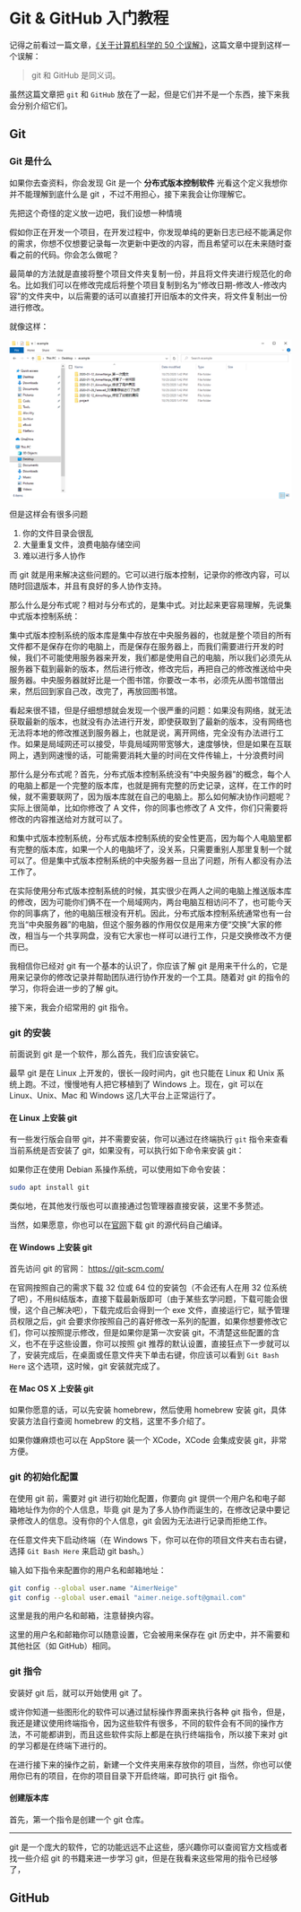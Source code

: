 # Git & GitHub 入门教程

记得之前看过一篇文章，[《关于计算机科学的 50 个误解》](http://www.ruanyifeng.com/blog/2019/11/50-cs-falsehoods.html)，这篇文章中提到这样一个误解：

> git 和 GitHub 是同义词。

虽然这篇文章把 `git` 和 `GitHub` 放在了一起，但是它们并不是一个东西，接下来我会分别介绍它们。

## Git

### Git 是什么

如果你去查资料，你会发现 Git 是一个 **分布式版本控制软件** 光看这个定义我想你并不能理解到底什么是 git ，不过不用担心，接下来我会让你理解它。

先把这个奇怪的定义放一边吧，我们设想一种情境

假如你正在开发一个项目，在开发过程中，你发现单纯的更新日志已经不能满足你的需求，你想不仅想要记录每一次更新中更改的内容，而且希望可以在未来随时查看之前的代码。你会怎么做呢？

最简单的方法就是直接将整个项目文件夹复制一份，并且将文件夹进行规范化的命名。比如我们可以在修改完成后将整个项目复制到名为“修改日期-修改人-修改内容”的文件夹中，以后需要的话可以直接打开旧版本的文件夹，将文件复制出一份进行修改。

就像这样：

![](git_01.png)

但是这样会有很多问题

1. 你的文件目录会很乱
2. 大量重复文件，浪费电脑存储空间
3. 难以进行多人协作

而 git 就是用来解决这些问题的。它可以进行版本控制，记录你的修改内容，可以随时回退版本，并且有良好的多人协作支持。

那么什么是分布式呢？相对与分布式的，是集中式。对比起来更容易理解，先说集中式版本控制系统：

集中式版本控制系统的版本库是集中存放在中央服务器的，也就是整个项目的所有文件都不是保存在你的电脑上，而是保存在服务器上，而我们需要进行开发的时候，我们不可能使用服务器来开发，我们都是使用自己的电脑，所以我们必须先从服务器下载到最新的版本，然后进行修改，修改完后，再把自己的修改推送给中央服务器。中央服务器就好比是一个图书馆，你要改一本书，必须先从图书馆借出来，然后回到家自己改，改完了，再放回图书馆。

看起来很不错，但是仔细想想就会发现一个很严重的问题：如果没有网络，就无法获取最新的版本，也就没有办法进行开发，即使获取到了最新的版本，没有网络也无法将本地的修改推送到服务器上，也就是说，离开网络，完全没有办法进行工作。如果是局域网还可以接受，毕竟局域网带宽够大，速度够快，但是如果在互联网上，遇到网速慢的话，可能需要消耗大量的时间在文件传输上，十分浪费时间

那什么是分布式呢？首先，分布式版本控制系统没有“中央服务器”的概念，每个人的电脑上都是一个完整的版本库，也就是拥有完整的历史记录，这样，在工作的时候，就不需要联网了，因为版本库就在自己的电脑上。那么如何解决协作问题呢？实际上很简单，比如你修改了 A 文件，你的同事也修改了 A 文件，你们只需要将修改的内容推送给对方就可以了。

和集中式版本控制系统，分布式版本控制系统的安全性更高，因为每个人电脑里都有完整的版本库，如果一个人的电脑坏了，没关系，只需要重别人那里复制一个就可以了。但是集中式版本控制系统的中央服务器一旦出了问题，所有人都没有办法工作了。

在实际使用分布式版本控制系统的时候，其实很少在两人之间的电脑上推送版本库的修改，因为可能你们俩不在一个局域网内，两台电脑互相访问不了，也可能今天你的同事病了，他的电脑压根没有开机。因此，分布式版本控制系统通常也有一台充当“中央服务器”的电脑，但这个服务器的作用仅仅是用来方便“交换”大家的修改，相当与一个共享网盘，没有它大家也一样可以进行工作，只是交换修改不方便而已。

我相信你已经对 git 有一个基本的认识了，你应该了解 git 是用来干什么的，它是用来记录你的修改记录并帮助团队进行协作开发的一个工具。随着对 git 的指令的学习，你将会进一步的了解 git。

接下来，我会介绍常用的 git 指令。

### git 的安装

前面说到 git 是一个软件，那么首先，我们应该安装它。

最早 git 是在 Linux 上开发的，很长一段时间内，git 也只能在 Linux 和 Unix 系统上跑。不过，慢慢地有人把它移植到了 Windows 上。现在，git 可以在 Linux、Unix、Mac 和 Windows 这几大平台上正常运行了。

#### 在 Linux 上安装 git

有一些发行版会自带 git，并不需要安装，你可以通过在终端执行 `git` 指令来查看当前系统是否安装了 git，如果没有，可以执行如下命令来安装 git：

如果你正在使用 Debian 系操作系统，可以使用如下命令安装：

```bash
sudo apt install git
```

类似地，在其他发行版也可以直接通过包管理器直接安装，这里不多赘述。

当然，如果愿意，你也可以在[官网](https://git-scm.com/)下载 git 的源代码自己编译。

#### 在 Windows 上安装 git

首先访问 git 的官网： <https://git-scm.com/>

在官网按照自己的需求下载 32 位或 64 位的安装包（不会还有人在用 32 位系统了吧），不用纠结版本，直接下载最新版即可（由于某些玄学问题，下载可能会很慢，这个自己解决吧），下载完成后会得到一个 exe 文件，直接运行它，赋予管理员权限之后，git 会要求你按照自己的喜好修改一系列的配置，如果你想要修改它们，你可以按照提示修改，但是如果你是第一次安装 git，不清楚这些配置的含义，也不在乎这些设置，你可以按照 git 推荐的默认设置，直接狂点下一步就可以了，安装完成后，在桌面或任意文件夹下单击右键，你应该可以看到 `Git Bash Here` 这个选项，这时候，git 安装就完成了。

#### 在 Mac OS X 上安装 git

如果你愿意的话，可以先安装 homebrew，然后使用 homebrew 安装 git，具体安装方法自行查阅 homebrew 的文档，这里不多介绍了。

如果你嫌麻烦也可以在 AppStore 装一个 XCode，XCode 会集成安装 git，非常方便。

### git 的初始化配置

在使用 git 前，需要对 git 进行初始化配置，你要向 git 提供一个用户名和电子邮箱地址作为你的个人信息，毕竟 git 是为了多人协作而诞生的，在修改记录中要记录修改人的信息。没有你的个人信息，git 会因为无法进行记录而拒绝工作。

在任意文件夹下启动终端（在 Windows 下，你可以在你的项目文件夹右击右键，选择 `Git Bash Here` 来启动 git bash。）

输入如下指令来配置你的用户名和邮箱地址：

```bash
git config --global user.name "AimerNeige"
git config --global user.email "aimer.neige.soft@gmail.com"
```

这里是我的用户名和邮箱，注意替换内容。

这里的用户名和邮箱你可以随意设置，它会被用来保存在 git 历史中，并不需要和其他社区（如 GitHub）相同。

<!-- #### 代理配置

如果你不明白我在说什么，可以跳过这一部分。

如果你有代理服务器，可以通过以下的指令来配置：

```bash
git config --global http.proxy http://127.0.0.1:1080
git config --global https.proxy https://127.0.0.1:1080
```

注意将之后的链接修改为你代理软件暴露的端口，这里设置的是全局代理，如果需要配置仅GitHub代理请自行查阅资料。 -->

### git 指令

安装好 git 后，就可以开始使用 git 了。

或许你知道一些图形化的软件可以通过鼠标操作界面来执行各种 git 指令，但是，我还是建议使用终端指令，因为这些软件有很多，不同的软件会有不同的操作方法，不可能都讲到，而且这些软件实际上都是在执行终端指令，所以接下来对 git 的学习都是在终端下进行的。

在进行接下来的操作之前，新建一个文件夹用来存放你的项目，当然，你也可以使用你已有的项目，在你的项目目录下开启终端，即可执行 git 指令。

#### 创建版本库

首先，第一个指令是创建一个 git 仓库。

---

git 是一个庞大的软件，它的功能远远不止这些，感兴趣你可以查阅官方文档或者找一些介绍 git 的书籍来进一步学习 git，但是在我看来这些常用的指令已经够了，

## GitHub
